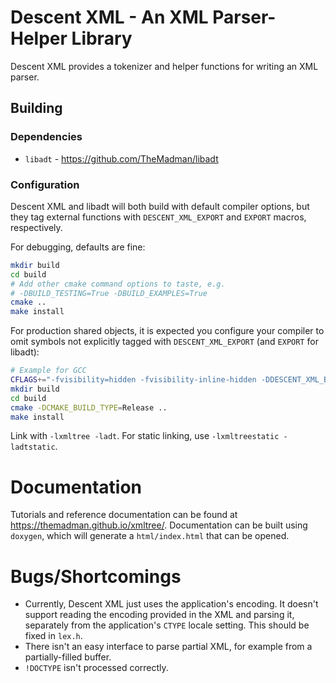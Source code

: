 # Descent XML - An XML Parser-Helper Library

Descent XML provides a tokenizer and helper functions
for writing an XML parser.

## Building

### Dependencies

- `libadt` - https://github.com/TheMadman/libadt

### Configuration

Descent XML and libadt will both build with default compiler options, but they tag external functions with `DESCENT_XML_EXPORT` and `EXPORT` macros, respectively.

For debugging, defaults are fine:

```bash
mkdir build
cd build
# Add other cmake command options to taste, e.g.
# -DBUILD_TESTING=True -DBUILD_EXAMPLES=True
cmake ..
make install
```

For production shared objects, it is expected you configure your compiler to omit symbols not explicitly tagged with `DESCENT_XML_EXPORT` (and `EXPORT` for libadt):

```bash
# Example for GCC
CFLAGS+="-fvisibility=hidden -fvisibility-inline-hidden -DDESCENT_XML_EXPORT='"'__attribute__((visibility("default")))'"' -DEXPORT=DESCENT_XML_EXPORT"
mkdir build
cd build
cmake -DCMAKE_BUILD_TYPE=Release ..
make install
```

Link with `-lxmltree -ladt`. For static linking, use `-lxmltreestatic -ladtstatic`.

# Documentation

Tutorials and reference documentation can be found at https://themadman.github.io/xmltree/. Documentation can be built using `doxygen`, which will generate a `html/index.html` that can be opened.

# Bugs/Shortcomings

- Currently, Descent XML just uses the application's encoding. It doesn't support reading the encoding provided in the XML and parsing it, separately from the application's `CTYPE` locale setting. This should be fixed in `lex.h`.
- There isn't an easy interface to parse partial XML, for example from a partially-filled buffer.
- `!DOCTYPE` isn't processed correctly.

